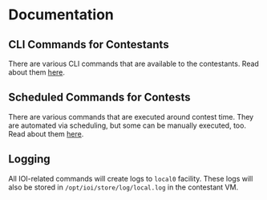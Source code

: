# Documentation

## CLI Commands for Contestants

There are various CLI commands that are available to the contestants. Read about them [here](./cli.md).

## Scheduled Commands for Contests

There are various commands that are executed around contest time. They are automated via scheduling, but some can be manually executed, too. Read about them [here](./contest.md).

## Logging

All IOI-related commands will create logs to `local0` facility. These logs will also be stored in `/opt/ioi/store/log/local.log` in the contestant VM.
